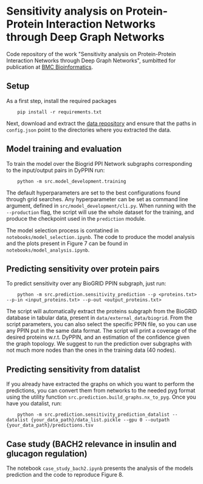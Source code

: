 # Sensitivity analysis on Protein-Protein Interaction Networks through Deep Graph Networks
Code repository of the work "Sensitivity analysis on Protein-Protein Interaction Networks through Deep Graph Networks", sumbitted for publication at [BMC Bioinformatics](https://bmcbioinformatics.biomedcentral.com/).
## Setup

As a first step, install the required packages
```
    pip install -r requirements.txt
```
Next, download and extract the [data repository](10.5281/zenodo.14535760) and ensure that the paths in `config.json` point to the directories where you extracted the data.


## Model training and evaluation

To train the model over the Biogrid PPI Network subgraphs corresponding to the input/output pairs in DyPPIN run:
```
    python -m src.model_development.training 
```

The default hyperparameters are set to the best configurations found through grid searches. Any hyperparameter can be set as command line argument, defined in `src/model_development/cli.py`.
When running with the `--production` flag, the script will use the whole dataset for the training, and produce the checkpoint used in the `prediction` module.

The model selection process is contatined in `notebooks/model_selection.ipynb`.
The code to produce the model analysis and the plots present in Figure 7 can be found in `notebooks/model_analysis.ipynb`.

## Predicting sensitivity over protein pairs

To predict sensitivity over any BioGRID PPIN subgraph, just run:
```
    python -m src.prediction.sensitivity_prediction --p <proteins.txt> --p-in <input_proteins.txt> --p-out <output_proteins.txt>
```
The script will automatically extract the proteins subgraph from the BioGRID database in tabular data, present in `data/external_data/biogrid`. From the script parameters, you can also select the specific PPIN file, so you can use any PPIN put in the same data format.
The script will print a coverage of the desired proteins w.r.t. DyPPIN, and an estimation of the confidence given the graph topology. We suggest to run the prediction over subgraphs with not much more nodes than the ones in the training data (40 nodes).

## Predicting sensitivity from datalist

If you already have extracted the graphs on which you want to perform the predictions, you can convert them from networks to the needed pyg format using the utility function `src.prediction.build_graphs.nx_to_pyg`. Once you have you datalist, run:

```
    python -m src.prediction.sensitivity_prediction_datalist --datalist {your_data_path}/data_list.pickle --gpu 0 --outpath {your_data_path}/predictions.tsv
```

## Case study (BACH2 relevance in insulin and glucagon regulation)

The notebook `case_study_bach2.ipynb` presents the analysis of the models prediction and the code to reproduce Figure 8.
